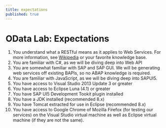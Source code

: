 ```yaml
---
title: expectations
published: true
---
```


# OData Lab: Expectations

1. You understand what a RESTful means as it applies to Web Services. For more information, see [Wikipedia](http://en.wikipedia.org/wiki/Representational_state_transfer#Applied_to_web_services) or your favorite knowledge base.
1. You are familiar with C#, as we will be diving deep into Web API
1. You are somewhat familiar with SAP and SAP GUI. We will be generating web services off existing BAPIs, so no ABAP knowledge is required.
1. You are familiar with JavaScript, as we will be diving deep into SAPUI5.
1. You have access to Visual Studio 2013 Update 3 or greater
1. You have access to Eclipse Luna (4.1) or greater
  1. You have SAP UI5 Development Tookit plugin installed
  1. You have a JDK installed (recommended 8.x)
1. You have Tomcat extracted for use in Eclipse (recommended 8.x)
1. You have access to Google Chrome of Mozilla Firefox (for testing our services) on the Visual Studio virtual machine as well as Eclipse virtual machine (if they are not the same).
